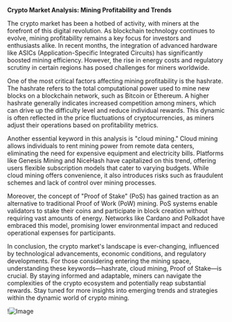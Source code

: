 **Crypto Market Analysis: Mining Profitability and Trends**

The crypto market has been a hotbed of activity, with miners at the forefront of this digital revolution. As blockchain technology continues to evolve, mining profitability remains a key focus for investors and enthusiasts alike. In recent months, the integration of advanced hardware like ASICs (Application-Specific Integrated Circuits) has significantly boosted mining efficiency. However, the rise in energy costs and regulatory scrutiny in certain regions has posed challenges for miners worldwide.

One of the most critical factors affecting mining profitability is the hashrate. The hashrate refers to the total computational power used to mine new blocks on a blockchain network, such as Bitcoin or Ethereum. A higher hashrate generally indicates increased competition among miners, which can drive up the difficulty level and reduce individual rewards. This dynamic is often reflected in the price fluctuations of cryptocurrencies, as miners adjust their operations based on profitability metrics.

Another essential keyword in this analysis is "cloud mining." Cloud mining allows individuals to rent mining power from remote data centers, eliminating the need for expensive equipment and electricity bills. Platforms like Genesis Mining and NiceHash have capitalized on this trend, offering users flexible subscription models that cater to varying budgets. While cloud mining offers convenience, it also introduces risks such as fraudulent schemes and lack of control over mining processes.

Moreover, the concept of "Proof of Stake" (PoS) has gained traction as an alternative to traditional Proof of Work (PoW) mining. PoS systems enable validators to stake their coins and participate in block creation without requiring vast amounts of energy. Networks like Cardano and Polkadot have embraced this model, promising lower environmental impact and reduced operational expenses for participants.

In conclusion, the crypto market's landscape is ever-changing, influenced by technological advancements, economic conditions, and regulatory developments. For those considering entering the mining space, understanding these keywords—hashrate, cloud mining, Proof of Stake—is crucial. By staying informed and adaptable, miners can navigate the complexities of the crypto ecosystem and potentially reap substantial rewards. Stay tuned for more insights into emerging trends and strategies within the dynamic world of crypto mining.

!![Image](https://github.com/user-attachments/assets/3be06921-4469-491d-bd37-5f14c53422b7)